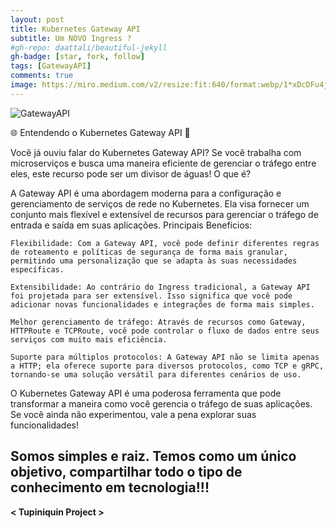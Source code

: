 ```yaml
---
layout: post
title: Kubernetes Gateway API
subtitle: Um NOVO Ingress ?
#gh-repo: daattali/beautiful-jekyll
gh-badge: [star, fork, follow]
tags: [GatewayAPI]
comments: true
image: https://miro.medium.com/v2/resize:fit:640/format:webp/1*xDcDFu4j7NrKstOD3vqPLg.png
---
```


![GatewayAPI](https://miro.medium.com/v2/resize:fit:640/format:webp/1*xDcDFu4j7NrKstOD3vqPLg.png)

🌐 Entendendo o Kubernetes Gateway API 🚀

Você já ouviu falar do Kubernetes Gateway API? Se você trabalha com microserviços e busca uma maneira eficiente de gerenciar o tráfego entre eles, este recurso pode ser um divisor de águas!
O que é?

A Gateway API é uma abordagem moderna para a configuração e gerenciamento de serviços de rede no Kubernetes. Ela visa fornecer um conjunto mais flexível e extensível de recursos para gerenciar o tráfego de entrada e saída em suas aplicações.
Principais Benefícios:

    Flexibilidade: Com a Gateway API, você pode definir diferentes regras de roteamento e políticas de segurança de forma mais granular, permitindo uma personalização que se adapta às suas necessidades específicas.

    Extensibilidade: Ao contrário do Ingress tradicional, a Gateway API foi projetada para ser extensível. Isso significa que você pode adicionar novas funcionalidades e integrações de forma mais simples.

    Melhor gerenciamento de tráfego: Através de recursos como Gateway, HTTPRoute e TCPRoute, você pode controlar o fluxo de dados entre seus serviços com muito mais eficiência.

    Suporte para múltiplos protocolos: A Gateway API não se limita apenas a HTTP; ela oferece suporte para diversos protocolos, como TCP e gRPC, tornando-se uma solução versátil para diferentes cenários de uso.

O Kubernetes Gateway API é uma poderosa ferramenta que pode transformar a maneira como você gerencia o tráfego de suas aplicações. Se você ainda não experimentou, vale a pena explorar suas funcionalidades!

## Somos simples e raiz. Temos como um único objetivo, compartilhar todo o tipo de conhecimento em tecnologia!!!

**< Tupiniquin Project >**
